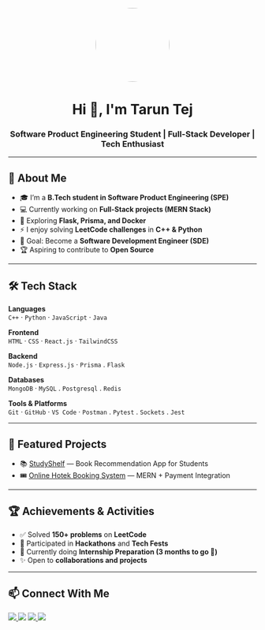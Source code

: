 <p align="center">
  <img src="https://avatars.githubusercontent.com/your-username" width="150" style="border-radius:50%;" />
</p>

<h1 align="center">Hi 👋, I'm Tarun Tej</h1>
<h3 align="center">Software Product Engineering Student | Full-Stack Developer | Tech Enthusiast</h3>

---

## 🚀 About Me  
- 🎓 I’m a **B.Tech student in Software Product Engineering (SPE)**  
- 💻 Currently working on **Full-Stack projects (MERN Stack)**  
- 🌱 Exploring **Flask, Prisma, and Docker**  
- ⚡ I enjoy solving **LeetCode challenges** in **C++ & Python**  
- 🎯 Goal: Become a **Software Development Engineer (SDE)**  
- 🏆 Aspiring to contribute to **Open Source**  

---

## 🛠️ Tech Stack  
**Languages**  
`C++` · `Python` · `JavaScript` · `Java`  

**Frontend**  
`HTML` · `CSS` · `React.js` · `TailwindCSS`  

**Backend**  
`Node.js` · `Express.js` · `Prisma` . `Flask`

**Databases**  
`MongoDB` · `MySQL` . `Postgresql` . `Redis`

**Tools & Platforms**  
`Git` · `GitHub` · `VS Code` · `Postman` . `Pytest` . `Sockets` . `Jest`

---


## 🌟 Featured Projects    
- 📚 [StudyShelf]([https://github.com/your-username/studyshelf](https://github.com/kalviumcommunity/s81_tarun_StudyShelf.git)) — Book Recommendation App for Students  
- 🎟️ [Online Hotek Booking System]([https://github.com/your-username/ticket-booking](https://github.com/Tarun-tej-2007/gotickets.git)) — MERN + Payment Integration   

---

## 🏆 Achievements & Activities  
- ✅ Solved **150+ problems** on **LeetCode**  
- 🎤 Participated in **Hackathons** and **Tech Fests**  
- 📜 Currently doing **Internship Preparation (3 months to go 🚀)**  
- ✨ Open to **collaborations and projects**  

---

## 📫 Connect With Me  
<p align="left">
  <a href="https://www.linkedin.com/in/tarun-tej-b8a102344/" target="_blank">
    <img src="https://img.shields.io/badge/-LinkedIn-blue?logo=Linkedin&logoColor=white">
  </a>
  <a href="mailto:taruntej947@gmail.com"></a>
    <img src="https://img.shields.io/badge/-Email-red?logo=gmail&logoColor=white">
  </a>
  <a href="https://leetcode.com/u/tarun_tej_kondeti/" target="_blank">
    <img src="https://img.shields.io/badge/-LeetCode-black?logo=LeetCode&logoColor=yellow">
  </a>
  <a href="https://github.com/Tarun-Tej-2007" target="_blank">
    <img src="https://img.shields.io/badge/-GitHub-181717?logo=github&logoColor=white">
  </a>
</p>
